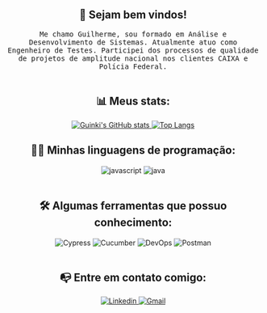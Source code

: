 ### <h2 align="center" dir="auto"> 👋 Sejam bem vindos! </h2>
<p align="center" dir="auto">
  <samp>Me chamo Guilherme, sou formado em Análise e Desenvolvimento de Sistemas. Atualmente atuo como Engenheiro de Testes. Participei dos processos de qualidade de projetos de amplitude nacional nos clientes CAIXA e Polícia Federal. </samp><br><br>

<div align="center">
  <h2>📊 Meus stats:</h2>
  <a href="https://github.com/Guinki/github-readme-stats">
    <img src="https://github-readme-stats.vercel.app/api?username=Guinki&theme=radical&show_icons=true" alt="Guinki's GitHub stats">
  </a>
  <a href="https://github.com/Guinki/github-readme-stats">
    <img src="https://github-readme-stats.vercel.app/api/top-langs/?username=Guinki&show_icons=true&theme=radical" alt="Top Langs">
  </a>
</div>


#### <h2 align="center" dir="auto">👩‍💻 Minhas linguagens de programação: </h2>
<div align="center"><div style="display: inline_block">
<img align="center" alt="javascript" src="https://img.shields.io/badge/JavaScript-F7DF1E?style=for-the-badge&logo=javascript&logoColor=black"/>
<img align="center" alt="java" src="https://img.shields.io/badge/Java-FF0000?style=for-the-badge&logo=java&logoColor=red"/>

</div></div><br>


#### <h2 align="center" dir="auto">🛠️ Algumas ferramentas que possuo conhecimento: </h2>
<div align="center"><div style="display: inline_block">
<img align="center" alt="Cypress" src="https://img.shields.io/badge/Cypress-17202C?style=for-the-badge&logo=cypress&logoColor=white"/>
<img align="center" alt="Cucumber" src="https://img.shields.io/badge/Cucumber-43B02A?style=for-the-badge&logo=cucumber&logoColor=white"/>
<img align="center" alt="DevOps" src="https://img.shields.io/badge/DevOps-0000ff?style=for-the-badge&logo=appium&logoColor=white"/>
<img align="center" alt="Postman" src="https://img.shields.io/badge/postman-ffa500?style=for-the-badge&logo=postman&logoColor=white"/>
</div></div><br>



#### <h2 align="center" dir="auto">📭 Entre em contato comigo: </h2>
<div align="center">
  <a href="https://www.linkedin.com/in/guilherme-henrique-araujo/">
    <img src="https://img.shields.io/badge/LinkedIn-0077B5?style=for-the-badge&logo=linkedin&logoColor=white" alt="Linkedin">
  </a>
  <a href="mailto:guihenrique1616@hotmail.com?subject=Ola%20Giulianni,%20Venho%20do%20Github">
    <img src="https://img.shields.io/badge/Gmail-D14836?style=for-the-badge&logo=gmail&logoColor=white" alt="Gmail">
  </a>
</div>

